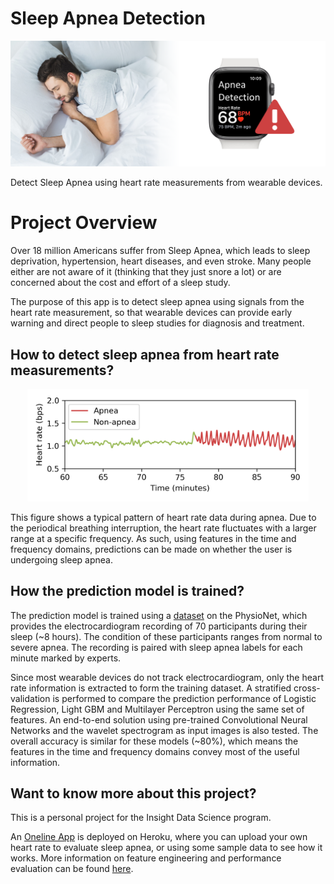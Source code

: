 # Sleep Apnea Detection
<p align="center"><img src="https://raw.githubusercontent.com/ChiQiao/Apnea-ECG/master/resources/icon_cover.png" width="700" title="Sleep Apnea Detection"></p>
Detect Sleep Apnea using heart rate measurements from wearable devices.

# Project Overview
Over 18 million Americans suffer from Sleep Apnea, which leads to sleep deprivation, hypertension, heart diseases, and even stroke. Many people either are not aware of it (thinking that they just snore a lot) or are concerned about the cost and effort of a sleep study. 

The purpose of this app is to detect sleep apnea using signals from the heart rate measurement, so that wearable devices can provide early warning and direct people to sleep studies for diagnosis and treatment. 

## How to detect sleep apnea from heart rate measurements?
<p align="center"><img src="https://raw.githubusercontent.com/ChiQiao/Apnea-ECG/master/resources/Slide_HR_character.png" width="450" title="Heart rate during apnea"></p>
This figure shows a typical pattern of heart rate data during apnea. Due to the periodical breathing interruption, the heart rate fluctuates with a larger range at a specific frequency. As such, using features in the time and frequency domains, predictions can be made on whether the user is undergoing sleep apnea.

## How the prediction model is trained?
The prediction model is trained using a [dataset](https://physionet.org/content/apnea-ecg/1.0.0/) on the PhysioNet, which provides the electrocardiogram recording of 70 participants during their sleep (~8 hours). The condition of these participants ranges from normal to severe apnea. The recording is paired with sleep apnea labels for each minute marked by experts. 

Since most wearable devices do not track electrocardiogram, only the heart rate information is extracted to form the training dataset. A stratified cross-validation is performed to compare the prediction performance of Logistic Regression, Light GBM and Multilayer Perceptron using the same set of features. An end-to-end solution using pre-trained Convolutional Neural Networks and the wavelet spectrogram as input images is also tested. The overall accuracy is similar for these models (~80%), which means the features in the time and frequency domains convey most of the useful information. 

## Want to know more about this project?
This is a personal project for the Insight Data Science program.  

An [Oneline App](https://apnea-ecg.herokuapp.com/) is deployed on Heroku, where you can upload your own heart rate to evaluate sleep apnea, or using some sample data to see how it works. More information on feature engineering and performance evaluation can be found [here](https://docs.google.com/presentation/d/1WwZyvJ4VLjRcUPeKftsnVOTlXbZ1NYcIuLxvsKsN9ew/edit). 
